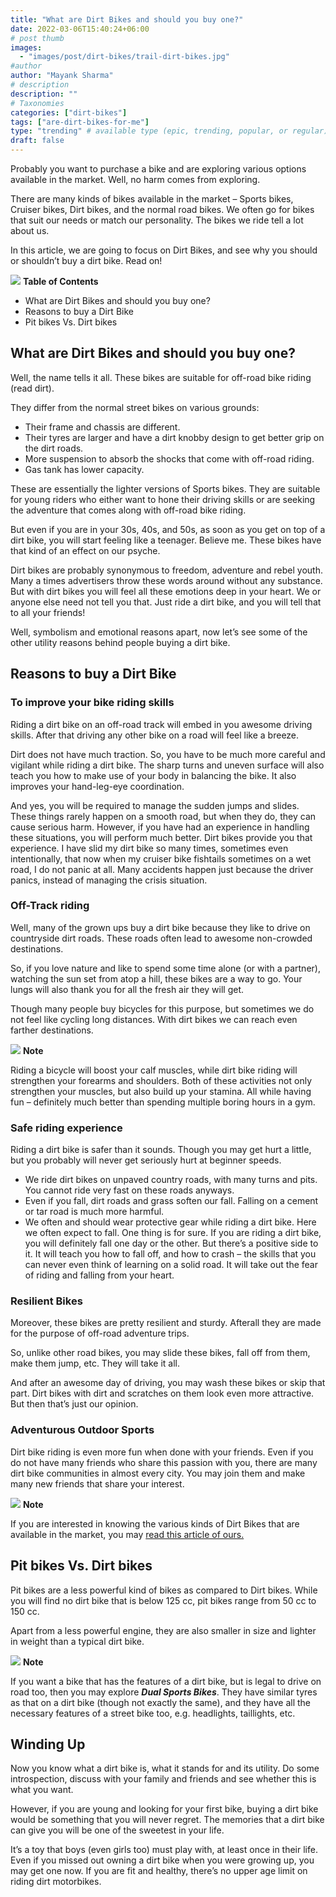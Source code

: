 ```yaml
---
title: "What are Dirt Bikes and should you buy one?"
date: 2022-03-06T15:40:24+06:00
# post thumb
images:
  - "images/post/dirt-bikes/trail-dirt-bikes.jpg"
#author
author: "Mayank Sharma"
# description
description: ""
# Taxonomies
categories: ["dirt-bikes"]
tags: ["are-dirt-bikes-for-me"]
type: "trending" # available type (epic, trending, popular, or regular)
draft: false
---
```


Probably you want to purchase a bike and are exploring various options available in the market. Well, no harm comes from exploring. 

There are many kinds of bikes available in the market – Sports bikes, Cruiser bikes, Dirt bikes, and the normal road bikes. We often go for bikes that suit our needs or match our personality. The bikes we ride tell a lot about us. 

In this article, we are going to focus on Dirt Bikes, and see why you should or shouldn’t buy a dirt bike. Read on!

<div class="toc-mak">
<img src="../../images/pencil.png">
<b>Table of Contents</b>
<ul>
<li>What are Dirt Bikes and should you buy one?</li>
<li>Reasons to buy a Dirt Bike</li>
<li>Pit bikes Vs. Dirt bikes</li>
</ul>
</div>

## What are Dirt Bikes and should you buy one?

Well, the name tells it all. These bikes are suitable for off-road bike riding (read dirt).

They differ from the normal street bikes on various grounds:
* Their frame and chassis are different.
* Their tyres are larger and have a dirt knobby design to get better grip on the dirt roads.
* More suspension to absorb the shocks that come with off-road riding.
* Gas tank has lower capacity. 

These are essentially the lighter versions of Sports bikes. They are suitable for young riders who either want to hone their driving skills or are seeking the adventure that comes along with off-road bike riding. 

But even if you are in your 30s, 40s, and 50s, as soon as you get on top of a dirt bike, you will start feeling like a teenager. Believe me. These bikes have that kind of an effect on our psyche. 

Dirt bikes are probably synonymous to freedom, adventure and rebel youth. Many a times advertisers throw these words around without any substance. But with dirt bikes you will feel all these emotions deep in your heart. We or anyone else need not tell you that. Just ride a dirt bike, and you will tell that to all your friends!

Well, symbolism and emotional reasons apart, now let’s see some of the other utility reasons behind people buying a dirt bike. 


## Reasons to buy a Dirt Bike

### To improve your bike riding skills

Riding a dirt bike on an off-road track will embed in you awesome driving skills. After that driving any other bike on a road will feel like a breeze. 

Dirt does not have much traction. So, you have to be much more careful and vigilant while riding a dirt bike. The sharp turns and uneven surface will also teach you how to make use of your body in balancing the bike. It also improves your hand-leg-eye coordination. 

And yes, you will be required to manage the sudden jumps and slides. These things rarely happen on a smooth road, but when they do, they can cause serious harm. However, if you have had an experience in handling these situations, you will perform much better. Dirt bikes provide you that experience. I have slid my dirt bike so many times, sometimes even intentionally, that now when my cruiser bike fishtails sometimes on a wet road, I do not panic at all. Many accidents happen just because the driver panics, instead of managing the crisis situation. 

### Off-Track riding

Well, many of the grown ups buy a dirt bike because they like to drive on countryside dirt roads. These roads often lead to awesome non-crowded destinations. 

So, if you love nature and like to spend some time alone (or with a partner), watching the sun set from atop a hill, these bikes are a way to go. Your lungs will also thank you for all the fresh air they will get.

Though many people buy bicycles for this purpose, but sometimes we do not feel like cycling long distances. With dirt bikes we can reach even farther destinations. 

<div class="toc-mak">
  <img src="../../../images/pencil.png">
  <b>Note</b><br>

Riding a bicycle will boost your calf muscles, while dirt bike riding will strengthen your forearms and shoulders. Both of these activities not only strengthen your muscles, but also build up your stamina. All while having fun – definitely much better than spending multiple boring hours in a gym. 
</div>

### Safe riding experience

Riding a dirt bike is safer than it sounds. Though you may get hurt a little, but you probably will never get seriously hurt at beginner speeds. 

* We ride dirt bikes on unpaved country roads, with many turns and pits. You cannot ride very fast on these roads anyways. 
* Even if you fall, dirt roads and grass soften our fall. Falling on a cement or tar road is much more harmful. 
* We often and should wear protective gear while riding a dirt bike. Here we often expect to fall. 
One thing is for sure. If you are riding a dirt bike, you will definitely fall one day or the other. But there’s a positive side to it. It will teach you how to fall off, and how to crash – the skills that you can never even think of learning on a solid road.  It will take out the fear of riding and falling from your heart. 

### Resilient Bikes

Moreover, these bikes are pretty resilient and sturdy. Afterall they are made for the purpose of off-road adventure trips. 

So, unlike other road bikes, you may slide these bikes, fall off from them, make them jump, etc. They will take it all. 

And after an awesome day of driving, you may wash these bikes or skip that part. Dirt bikes with dirt and scratches on them look even more attractive. But then that’s just our opinion. 

### Adventurous Outdoor Sports

Dirt bike riding is even more fun when done with your friends. Even if you do not have many friends who share this passion with you, there are many dirt bike communities in almost every city. You may join them and make many new friends that share your interest. 

<div class="toc-mak">
  <img src="../../../images/pencil.png">
  <b>Note</b><br>

If you are interested in knowing the various kinds of Dirt Bikes that are available in the market, you may <a href="../types-of-dirt-bikes" title="Kinds of Dirt Bikes" class="mak-link">read this article of ours.</a> 
</div>


## Pit bikes Vs. Dirt bikes

Pit bikes are a less powerful kind of bikes as compared to Dirt bikes. While you will find no dirt bike that is below 125 cc, pit bikes range from 50 cc to 150 cc. 

Apart from a less powerful engine, they are also smaller in size and lighter in weight than a typical dirt bike. 

<div class="toc-mak">
  <img src="../../../images/pencil.png">
  <b>Note</b><br>

If you want a bike that has the features of a dirt bike, but is legal to drive on road too, then you may explore ***Dual Sports Bikes***. They have similar tyres as that on a dirt bike (though not exactly the same), and they have all the necessary features of a street bike too, e.g. headlights, taillights, etc. 
</div>


## Winding Up

Now you know what a dirt bike is, what it stands for and its utility. Do some introspection, discuss with your family and friends and see whether this is what you want. 

However, if you are young and looking for your first bike, buying a dirt bike would be something that you will never regret. The memories that a dirt bike can give you will be one of the sweetest in your life. 

It’s a toy that boys (even girls too) must play with, at least once in their life. Even if you missed out owning a dirt bike when you were growing up, you may get one now. If you are fit and healthy, there’s no upper age limit on riding dirt motorbikes. 

